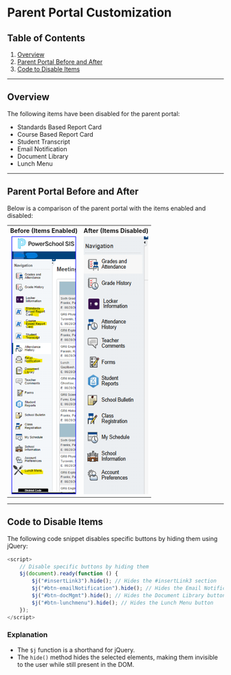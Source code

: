 # Parent Portal Customization

## Table of Contents
1. [Overview](#overview)
2. [Parent Portal Before and After](#parent-portal-before-and-after)
3. [Code to Disable Items](#code-to-disable-items)

---

## Overview
The following items have been disabled for the parent portal:
- Standards Based Report Card
- Course Based Report Card
- Student Transcript
- Email Notification
- Document Library
- Lunch Menu

---

## Parent Portal Before and After
Below is a comparison of the parent portal with the items enabled and disabled:

<div align="center">
<table>
    <tr>
        <th>Before (Items Enabled)</th>
        <th>After (Items Disabled)</th>
    </tr>
    <tr>
        <td align="center" valign="top">
            <img src="images/itemsEnabled.png" alt="Parent Portal with Items Enabled" width="150" height="600">
        </td>
        <td align="center" valign="top">
            <img src="images/itemsDisabled.png" alt="Parent Portal with Items Disabled" width="150" height="600">
        </td>
    </tr>
</table>
</div>

---

## Code to Disable Items
The following code snippet disables specific buttons by hiding them using jQuery:

```javascript
<script>
    // Disable specific buttons by hiding them
    $j(document).ready(function () {
        $j("#insertLink3").hide(); // Hides the #insertLink3 section
        $j("#btn-emailNotification").hide(); // Hides the Email Notification button
        $j("#btn-docMgmt").hide(); // Hides the Document Library button
        $j("#btn-lunchmenu").hide(); // Hides the Lunch Menu button
    });
</script>
```

### Explanation
- The `$j` function is a shorthand for jQuery.
- The `hide()` method hides the selected elements, making them invisible to the user while still present in the DOM.